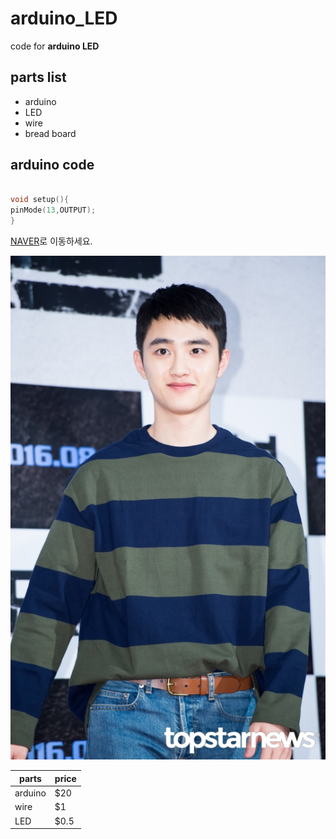# arduino_LED
code for **arduino LED**

## parts list

* arduino
* LED
* wire
* bread board


## arduino code

```cpp

void setup(){
pinMode(13,OUTPUT);
}

```
[NAVER](https://www.naver.com)로 이동하세요.

![D.O.](https://github.com/sunny9645/arduino_LED/blob/master/image/%EB%94%94%EC%98%A41.jpg)

|parts|price|
|-|-|
|arduino|$20|
|wire|$1|
|LED|$0.5|
